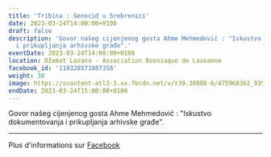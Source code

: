 ```yaml
---
title: 'Tribina : Genocid u Srebrenici'
date: 2023-03-24T14:00:00+0100
draft: false
description: 'Govor našeg cijenjenog gosta Ahme Mehmedović : "Iskustvo dokumentovanja
  i prikupljanja arhivske građe".'
eventDate: 2023-03-24T14:00:00+0100
location: Džemat Lozana - Association Bosniaque de Lausanne
facebook_id: '119328571087358'
weight: 30
image: https://scontent-atl3-3.xx.fbcdn.net/v/t39.30808-6/475968362_935496025377664_1254503329331924344_n.jpg?_nc_cat=109&ccb=1-7&_nc_sid=9e60e4&_nc_ohc=guNt1tigpL0Q7kNvwEUDsyx&_nc_oc=AdmKnnIX-xCyJ4jAjkt66H6QQ6XLtaKNEqZJZ2IRlwxwhvjcehDgsy3jLYXcJtm_Ktg&_nc_zt=23&_nc_ht=scontent-atl3-3.xx&edm=ABTKTjYEAAAA&_nc_gid=Q-wRN96rJHGdsK6wrvklyw&oh=00_AfQaoYq8b7j7IkamDMKWVhWNj3bvXjspOSx1aDoAXQ6nFA&oe=688B5B47
endDate: 2023-03-24T15:00:00+0100
---
```


Govor našeg cijenjenog gosta Ahme Mehmedović : "Iskustvo dokumentovanja i prikupljanja arhivske građe".

---

Plus d'informations sur [Facebook](https://facebook.com/events/119328571087358)